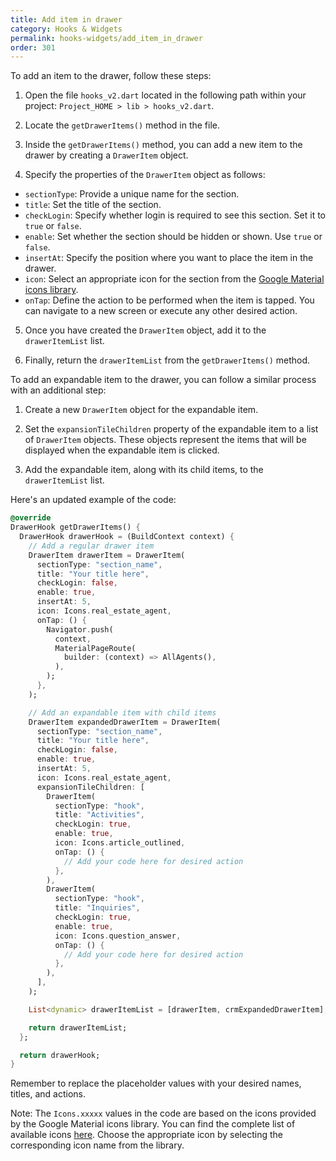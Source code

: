 ```yaml
---
title: Add item in drawer
category: Hooks & Widgets
permalink: hooks-widgets/add_item_in_drawer
order: 301
---
```


To add an item to the drawer, follow these steps:

1. Open the file `hooks_v2.dart` located in the following path within your project: `Project_HOME > lib > hooks_v2.dart`.

2. Locate the `getDrawerItems()` method in the file.

3. Inside the `getDrawerItems()` method, you can add a new item to the drawer by creating a `DrawerItem` object.

4. Specify the properties of the `DrawerItem` object as follows:

- `sectionType`: Provide a unique name for the section. 
- `title`: Set the title of the section.
- `checkLogin`: Specify whether login is required to see this section. Set it to `true` or `false`.
- `enable`: Set whether the section should be hidden or shown. Use `true` or `false`.
- `insertAt`: Specify the position where you want to place the item in the drawer.
- `icon`: Select an appropriate icon for the section from the [Google Material icons library](https://fonts.google.com/icons).
- `onTap`: Define the action to be performed when the item is tapped. You can navigate to a new screen or execute any other desired action.

5. Once you have created the `DrawerItem` object, add it to the `drawerItemList` list.

6. Finally, return the `drawerItemList` from the `getDrawerItems()` method.

To add an expandable item to the drawer, you can follow a similar process with an additional step:

1. Create a new `DrawerItem` object for the expandable item.

2. Set the `expansionTileChildren` property of the expandable item to a list of `DrawerItem` objects. These objects represent the items that will be displayed when the expandable item is clicked.

3. Add the expandable item, along with its child items, to the `drawerItemList` list.

Here's an updated example of the code:

```dart
@override
DrawerHook getDrawerItems() {
  DrawerHook drawerHook = (BuildContext context) {
    // Add a regular drawer item
    DrawerItem drawerItem = DrawerItem(
      sectionType: "section_name",
      title: "Your title here",
      checkLogin: false,
      enable: true,
      insertAt: 5,
      icon: Icons.real_estate_agent,
      onTap: () {
        Navigator.push(
          context,
          MaterialPageRoute(
            builder: (context) => AllAgents(),
          ),
        );
      },
    );

    // Add an expandable item with child items
    DrawerItem expandedDrawerItem = DrawerItem(
      sectionType: "section_name",
      title: "Your title here",
      checkLogin: false,
      enable: true,
      insertAt: 5,
      icon: Icons.real_estate_agent,
      expansionTileChildren: [
        DrawerItem(
          sectionType: "hook",
          title: "Activities",
          checkLogin: true,
          enable: true,
          icon: Icons.article_outlined,
          onTap: () {
            // Add your code here for desired action
          },
        ),
        DrawerItem(
          sectionType: "hook",
          title: "Inquiries",
          checkLogin: true,
          enable: true,
          icon: Icons.question_answer,
          onTap: () {
            // Add your code here for desired action
          },
        ),
      ],
    );

    List<dynamic> drawerItemList = [drawerItem, crmExpandedDrawerItem];

    return drawerItemList;
  };

  return drawerHook;
}

```

Remember to replace the placeholder values with your desired names, titles, and actions.

Note: The `Icons.xxxxx` values in the code are based on the icons provided by the Google Material icons library. You can find the complete list of available icons [here](https://fonts.google.com/icons). Choose the appropriate icon by selecting the corresponding icon name from the library.

